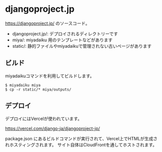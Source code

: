 djangoproject.jp
================

https://djangoproject.jp/ のソースコード。

* djangoproject.jp/: デプロイされるディレクトリーです
* miya/: miyadaiku 用のテンプレートなどがあります
* static/: 静的ファイルやmiyadaikuで管理されない古いページがあります

## ビルド

miyadaikuコマンドを利用してビルドします。

```shell script
$ miyadaiku miya
$ cp -r static/* miya/outputs/
```

## デプロイ

デプロイにはVercelが使われています。

https://vercel.com/django-ja/djangoproject-jp/

package.json にあるビルドコマンドが実行されて、Vercel上でHTMLが生成されホスティングされます。
サイト自体はCloudFrontを通してホストされます。
